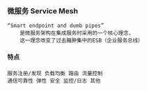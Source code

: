 ### 微服务 Service Mesh 
    “Smart endpoint and dumb pipes”
        是微服务架构在集成服务时采用的一个核心理念，
        这一理念改变了过去臃肿集中的ESB（企业服务总线）
        
#### 特点
    服务注册/发现 负载均衡 路由 流量控制 
    通信可靠性 弹性 安全 监控/日志 其他            